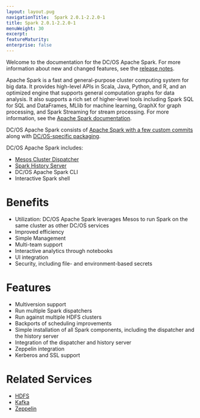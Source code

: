 ```yaml
---
layout: layout.pug
navigationTitle:  Spark 2.0.1-2.2.0-1
title: Spark 2.0.1-2.2.0-1
menuWeight: 30
excerpt:
featureMaturity:
enterprise: false
---
```

<!-- This source repo for this topic is https://github.com/mesosphere/spark-build -->


Welcome to the documentation for the DC/OS Apache Spark. For more information about new and changed features, see the [release notes](https://github.com/mesosphere/spark-build/releases/).

Apache Spark is a fast and general-purpose cluster computing system for big data. It provides high-level APIs in Scala, Java, Python, and R, and an optimized engine that supports general computation graphs for data analysis. It also supports a rich set of higher-level tools including Spark SQL for SQL and DataFrames, MLlib for machine learning, GraphX for graph processing, and Spark Streaming for stream processing. For more information, see the [Apache Spark documentation][1].

DC/OS Apache Spark consists of [Apache Spark with a few custom commits][17] along with [DC/OS-specific packaging][18].

DC/OS Apache Spark includes:

*   [Mesos Cluster Dispatcher][2]
*   [Spark History Server][3]
*   DC/OS Apache Spark CLI
*   Interactive Spark shell

# Benefits

*   Utilization: DC/OS Apache Spark leverages Mesos to run Spark on the same cluster as other DC/OS services
*   Improved efficiency
*   Simple Management
*   Multi-team support
*   Interactive analytics through notebooks
*   UI integration
*   Security, including file- and environment-based secrets

# Features

*   Multiversion support
*   Run multiple Spark dispatchers
*   Run against multiple HDFS clusters
*   Backports of scheduling improvements
*   Simple installation of all Spark components, including the dispatcher and the history server
*   Integration of the dispatcher and history server
*   Zeppelin integration
*   Kerberos and SSL support

# Related Services

*   [HDFS][4]
*   [Kafka][5]
*   [Zeppelin][6]

 [1]: http://spark.apache.org/documentation.html
 [2]: http://spark.apache.org/docs/latest/running-on-mesos.html#cluster-mode
 [3]: http://spark.apache.org/docs/latest/monitoring.html#viewing-after-the-fact
 [4]: /services/hdfs/
 [5]: /services/kafka/
 [6]: https://zeppelin.incubator.apache.org/
 [17]: https://github.com/mesosphere/spark
 [18]: https://github.com/mesosphere/spark-build
